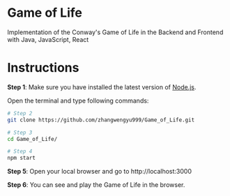 # Game of Life
Implementation of the Conway's Game of Life in the Backend and Frontend with Java, JavaScript, React

# Instructions

**Step 1**: Make sure you have installed the latest version of [Node.js](https://nodejs.org/en/).

Open the terminal and type following commands:

```bash
# Step 2
git clone https://github.com/zhangwengyu999/Game_of_Life.git

# Step 3
cd Game_of_Life/

# Step 4
npm start
```

**Step 5**: Open your local browser and go to http://localhost:3000

**Step 6**: You can see and play the Game of Life in the browser.